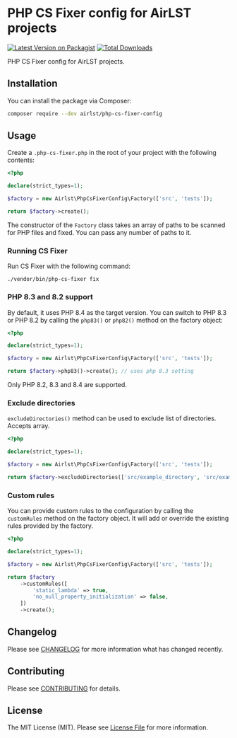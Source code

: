 # PHP CS Fixer config for AirLST projects

[![Latest Version on Packagist](https://img.shields.io/packagist/v/airlst/php-cs-fixer-config.svg?style=flat-square)](https://packagist.org/packages/airlst/php-cs-fixer-config)
[![Total Downloads](https://img.shields.io/packagist/dt/airlst/php-cs-fixer-config.svg?style=flat-square)](https://packagist.org/packages/airlst/php-cs-fixer-config)

PHP CS Fixer config for AirLST projects.

## Installation

You can install the package via Composer:

```bash
composer require --dev airlst/php-cs-fixer-config
```

## Usage

Create a `.php-cs-fixer.php` in the root of your project with the following contents:

```php
<?php

declare(strict_types=1);

$factory = new Airlst\PhpCsFixerConfig\Factory(['src', 'tests']);

return $factory->create();
```

The constructor of the `Factory` class takes an array of paths to be scanned for PHP files and fixed. You can pass any number of paths to it.

### Running CS Fixer

Run CS Fixer with the following command:

```shell
./vendor/bin/php-cs-fixer fix
```

### PHP 8.3 and 8.2 support

By default, it uses PHP 8.4 as the target version. You can switch to PHP 8.3 or PHP 8.2 by calling the `php83()` or `php82()` method on the factory object:

```php
<?php

declare(strict_types=1);

$factory = new Airlst\PhpCsFixerConfig\Factory(['src', 'tests']);

return $factory->php83()->create(); // uses php 8.3 setting
```

Only PHP 8.2, 8.3 and 8.4 are supported.

### Exclude directories

`excludeDirectories()` method can be used to exclude list of directories. Accepts array.

```php
<?php

declare(strict_types=1);

$factory = new Airlst\PhpCsFixerConfig\Factory(['src', 'tests']);

return $factory->excludeDirectories(['src/example_directory', 'src/example_directory_2'])->create();
```

### Custom rules

You can provide custom rules to the configuration by calling the `customRules` method on the factory object.
It will add or override the existing rules provided by the factory.

```php
<?php

declare(strict_types=1);

$factory = new Airlst\PhpCsFixerConfig\Factory(['src', 'tests']);

return $factory
    ->customRules([
        'static_lambda' => true,
        'no_null_property_initialization' => false,
    ])
    ->create();
```

## Changelog

Please see [CHANGELOG](CHANGELOG.md) for more information what has changed recently.

## Contributing

Please see [CONTRIBUTING](CONTRIBUTING.md) for details.

## License

The MIT License (MIT). Please see [License File](LICENSE.md) for more information.
